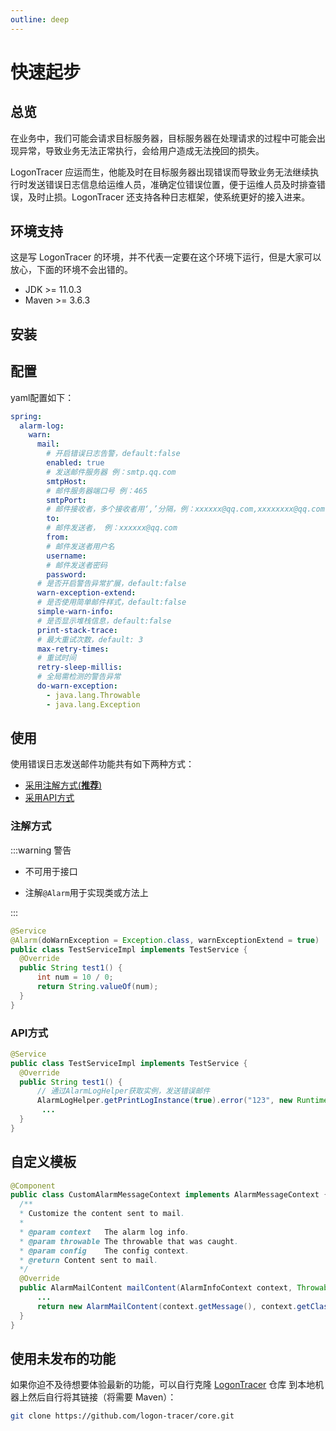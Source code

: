 ```yaml
---
outline: deep
---
```


# 快速起步

## 总览

在业务中，我们可能会请求目标服务器，目标服务器在处理请求的过程中可能会出现异常，导致业务无法正常执行，会给用户造成无法挽回的损失。

LogonTracer 应运而生，他能及时在目标服务器出现错误而导致业务无法继续执行时发送错误日志信息给运维人员，准确定位错误位置，便于运维人员及时排查错误，及时止损。LogonTracer 还支持各种日志框架，使系统更好的接入进来。

## 环境支持

这是写 LogonTracer 的环境，并不代表一定要在这个环境下运行，但是大家可以放心，下面的环境不会出错的。

- JDK >= 11.0.3
- Maven >= 3.6.3

## 安装

## 配置

yaml配置如下：

```yaml
spring:
  alarm-log:
    warn:
      mail:
        # 开启错误日志告警，default:false
        enabled: true
        # 发送邮件服务器 例：smtp.qq.com
        smtpHost:
        # 邮件服务器端口号 例：465
        smtpPort:
        # 邮件接收者，多个接收者用‘,’分隔，例：xxxxxx@qq.com,xxxxxxxx@qq.com
        to:
        # 邮件发送者， 例：xxxxxx@qq.com
        from:
        # 邮件发送者用户名
        username:
        # 邮件发送者密码
        password:
      # 是否开启警告异常扩展，default:false
      warn-exception-extend:
      # 是否使用简单邮件样式，default:false
      simple-warn-info:
      # 是否显示堆栈信息，default:false
      print-stack-trace:
      # 最大重试次数，default: 3
      max-retry-times:
      # 重试时间
      retry-sleep-millis:
      # 全局需检测的警告异常
      do-warn-exception:
        - java.lang.Throwable
        - java.lang.Exception
```

## 使用

使用错误日志发送邮件功能共有如下两种方式：

- [采用注解方式(**推荐**)](#注解方式)
- [采用API方式](#api方式)

### 注解方式

:::warning 警告

- 不可用于接口

- 注解`@Alarm`用于实现类或方法上

:::

```java
@Service
@Alarm(doWarnException = Exception.class, warnExceptionExtend = true)
public class TestServiceImpl implements TestService {
  @Override
  public String test1() {
      int num = 10 / 0;
      return String.valueOf(num);
  }
}
```

### API方式

```java
@Service
public class TestServiceImpl implements TestService {
  @Override
  public String test1() {
      // 通过AlarmLogHelper获取实例，发送错误邮件
      AlarmLogHelper.getPrintLogInstance(true).error("123", new RuntimeException());
       ...
  }
}
```

## 自定义模板

```java
@Component
public class CustomAlarmMessageContext implements AlarmMessageContext {
  /**
  * Customize the content sent to mail.
  *
  * @param context   The alarm log info.
  * @param throwable The throwable that was caught.
  * @param config    The config context.
  * @return Content sent to mail.
  */
  @Override
  public AlarmMailContent mailContent(AlarmInfoContext context, Throwable throwable, AlarmLogSimpleConfig config) {
      ...
      return new AlarmMailContent(context.getMessage(), context.getClassName());
  }
}
```

## 使用未发布的功能

如果你迫不及待想要体验最新的功能，可以自行克隆 [LogonTracer](https://github.com/logon-tracer/core) 仓库 到本地机器上然后自行将其链接（将需要 Maven）：

```bash
git clone https://github.com/logon-tracer/core.git
```
